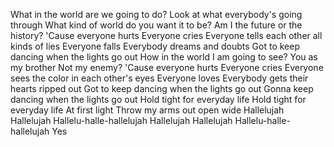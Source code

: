 What in the world are we going to do?
Look at what everybody's going through
What kind of world do you want it to be?
Am I the future or the history?
'Cause everyone hurts
Everyone cries
Everyone tells each other all kinds of lies
Everyone falls
Everybody dreams and doubts
Got to keep dancing when the lights go out
How in the world I am going to see?
You as my brother
Not my enemy?
'Cause everyone hurts
Everyone cries
Everyone sees the color in each other's eyes
Everyone loves
Everybody gets their hearts ripped out
Got to keep dancing when the lights go out
Gonna keep dancing when the lights go out
Hold tight for everyday life
Hold tight for everyday life
At first light
Throw my arms out open wide
Hallelujah
Hallelujah
Hallelu-halle-hallelujah
Hallelujah
Hallelujah
Hallelu-halle-hallelujah
Yes
